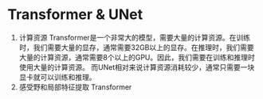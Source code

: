 # Transformer & UNet

1. 计算资源
Transformer是一个非常大的模型，需要大量的计算资源。在训练时，我们需要大量的显存，通常需要32GB以上的显存。在推理时，我们需要大量的计算资源，通常需要8个以上的GPU。因此，我们需要在训练和推理时使用大量的计算资源。
而UNet相对来说计算资源消耗较少，通常只需要一块显卡就可以训练和推理。
2. 感受野和局部特征提取
Transformer